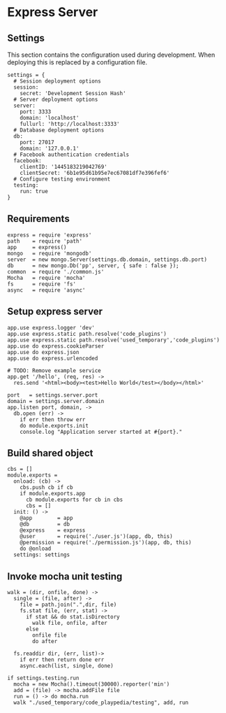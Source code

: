 # Express Server


## Settings
This section contains the configuration used during development. When deploying
this is replaced by a configuration file.

    settings = {
      # Session deployment options
      session: 
        secret: 'Development Session Hash'
      # Server deployment options
      server:    
        port: 3333
        domain: 'localhost'
        fullurl: 'http://localhost:3333'
      # Database deployment options
      db:
        port: 27017
        domain: '127.0.0.1'
      # Facebook authentication credentials
      facebook:  
        clientID: '1445183219042769'
        clientSecret: '6b1e95d61b95e7ec67081df7e396fef6'
      # Configure testing environment
      testing:
        run: true
    }


## Requirements
    
    express = require 'express'
    path    = require 'path'
    app     = express()
    mongo   = require 'mongodb'
    server  = new mongo.Server(settings.db.domain, settings.db.port)
    db      = new mongo.Db('pp', server, { safe : false });
    common  = require './common.js'
    Mocha   = require 'mocha'
    fs      = require 'fs'
    async   = require 'async'


## Setup express server

    app.use express.logger 'dev'
    app.use express.static path.resolve('code_plugins')
    app.use express.static path.resolve('used_temporary','code_plugins') 
    app.use do express.cookieParser
    app.use do express.json
    app.use do express.urlencoded

    # TODO: Remove example service
    app.get '/hello', (req, res) ->
      res.send '<html><body><test>Hello World</test></body></html>'

    port   = settings.server.port
    domain = settings.server.domain
    app.listen port, domain, ->
      db.open (err) ->
        if err then throw err
        do module.exports.init
        console.log "Application server started at #{port}."


## Build shared object 

    cbs = []
    module.exports =
      onload: (cb) -> 
        cbs.push cb if cb
        if module.exports.app
          cb module.exports for cb in cbs
          cbs = []
      init: () ->
        @app        = app
        @db         = db
        @express    = express
        @user       = require('./user.js')(app, db, this)
        @permission = require('./permission.js')(app, db, this)
        do @onload
      settings: settings


## Invoke mocha unit testing

    walk = (dir, onfile, done) ->
      single = (file, after) ->
        file = path.join(".",dir, file)
        fs.stat file, (err, stat) ->
          if stat && do stat.isDirectory
            walk file, onfile, after
          else 
            onfile file
            do after

      fs.readdir dir, (err, list)->
        if err then return done err
        async.each(list, single, done)

    if settings.testing.run 
      mocha = new Mocha().timeout(30000).reporter('min')
      add = (file) -> mocha.addFile file
      run = () -> do mocha.run
      walk "./used_temporary/code_playpedia/testing", add, run